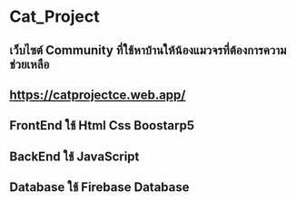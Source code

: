 # Cat_Project

## เว็บไซต์ Community ที่ใช้หาบ้านให้น้องแมวจรที่ต้องการความช่วยเหลือ 
## https://catprojectce.web.app/

## FrontEnd ใช้ Html Css Boostarp5
## BackEnd ใช้ JavaScript
## Database ใช้ Firebase Database
 

